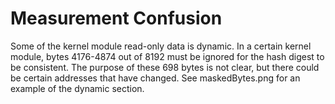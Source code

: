 # Measurement Confusion
Some of the kernel module read-only data is dynamic. 
In a certain kernel module, bytes 4176-4874 out of 8192 must be ignored for the hash digest to be consistent. 
The purpose of these 698 bytes is not clear, but there could be certain addresses that have changed. 
See maskedBytes.png for an example of the dynamic section. 

